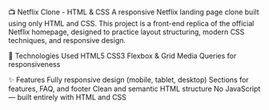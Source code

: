 📺 Netflix Clone - HTML & CSS
A responsive Netflix landing page clone built using only HTML and CSS. This project is a front-end replica of the official Netflix homepage, designed to practice layout structuring, modern CSS techniques, and responsive design.

🔧 Technologies Used
HTML5
CSS3
Flexbox & Grid
Media Queries for responsiveness

✨ Features
Fully responsive design (mobile, tablet, desktop)
Sections for features, FAQ, and footer
Clean and semantic HTML structure
No JavaScript — built entirely with HTML and CSS
